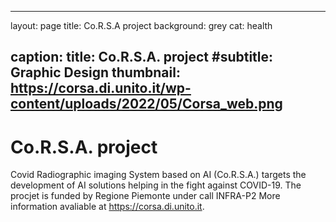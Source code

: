 
---
layout: page
title: Co.R.S.A project
background: grey
cat: health


caption:
  title: Co.R.S.A. project
  #subtitle: Graphic Design
  thumbnail: https://corsa.di.unito.it/wp-content/uploads/2022/05/Corsa_web.png
---

# Co.R.S.A. project
Covid Radiographic imaging System based on AI (Co.R.S.A.) targets the development of AI solutions helping in the fight against COVID-19. The procjet is funded by  Regione Piemonte under call INFRA-P2
More information avaliable at <a href='https://corsa.di.unito.it'>https://corsa.di.unito.it</a>. 
